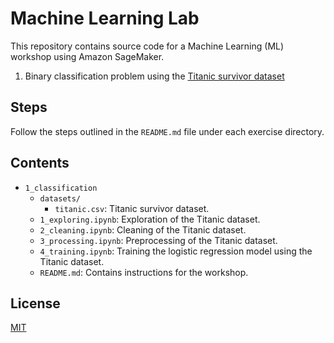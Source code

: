 # Machine Learning Lab

This repository contains source code for a Machine Learning (ML) workshop using Amazon SageMaker. 
1. Binary classification problem using the [Titanic survivor dataset](https://www.kaggle.com/hesh97/titanicdataset-traincsv)


## Steps

Follow the steps outlined in the `README.md` file under each exercise directory.


## Contents

* `1_classification`
  * `datasets/`
    * `titanic.csv`: Titanic survivor dataset.
  * `1_exploring.ipynb`: Exploration of the Titanic dataset.
  * `2_cleaning.ipynb`: Cleaning of the Titanic dataset.
  * `3_processing.ipynb`: Preprocessing of the Titanic dataset.
  * `4_training.ipynb`: Training the logistic regression model using the Titanic dataset.
  * `README.md`: Contains instructions for the workshop.


## License

[MIT](https://choosealicense.com/licenses/mit/)